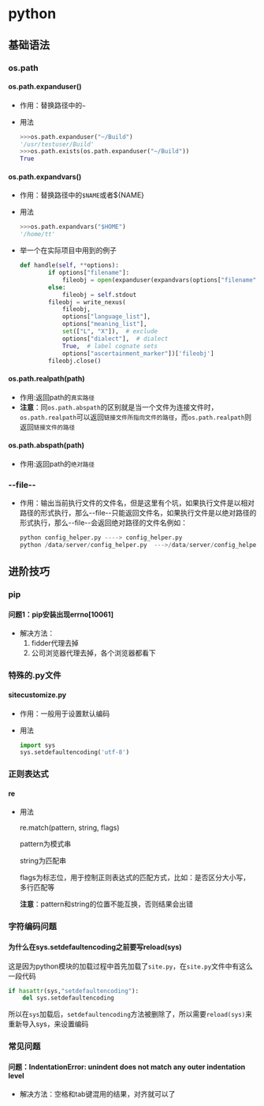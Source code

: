 # python



## 基础语法

### os.path

#### os.path.expanduser()

- 作用：替换路径中的`~`

- 用法

  ```python
  >>>os.path.expanduser("~/Build")
  '/usr/testuser/Build'
  >>>os.path.exists(os.path.expanduser("~/Build"))
  True
  ```

  

#### os.path.expandvars()

- 作用：替换路径中的`$NAME`或者${NAME}

- 用法

  ```python
  >>>os.path.expandvars("$HOME")
  '/home/tt'
  ```

- 举一个在实际项目中用到的例子

  ```python
  def handle(self, **options):
          if options["filename"]:
              fileobj = open(expanduser(expandvars(options["filename"])), "w")
          else:
              fileobj = self.stdout
          fileobj = write_nexus(
              fileobj,
              options["language_list"],
              options["meaning_list"],
              set(["L", "X"]),  # exclude
              options["dialect"],  # dialect
              True,  # label cognate sets
              options["ascertainment_marker"])['fileobj']
          fileobj.close() 
  ```

#### os.path.realpath(path)

- 作用:返回path的`真实路径`
- **注意**：同`os.path.abspath`的区别就是当一个文件为连接文件时，`os.path.realpath`可以返回`链接文件所指向文件的路径`，而`os.path.realpath`则返回`链接文件的路径`

#### os.path.abspath(path)

- 作用:返回path的`绝对路径`

  

###  --file--

- 作用：输出当前执行文件的文件名，但是这里有个坑，如果执行文件是以相对路径的形式执行，那么--file--只能返回文件名，如果执行文件是以绝对路径的形式执行，那么--file--会返回绝对路径的文件名例如：

  ```python
  python config_helper.py ----> config_helper.py
  python /data/server/config_helper.py  --->/data/server/config_helper.py
  ```

  







## 进阶技巧

### pip

#### 问题1：pip安装出现errno[10061]

- 解决方法：
  1. fidder代理去掉
  2. 公司浏览器代理去掉，各个浏览器都看下

### 特殊的.py文件

#### sitecustomize.py

- 作用：一般用于设置默认编码

- 用法

  ```python
  import sys
  sys.setdefaultencoding('utf-8')
  ```

  

### 正则表达式

#### re

- 用法

  re.match(pattern, string, flags)

  pattern为模式串

  string为匹配串

  flags为标志位，用于控制正则表达式的匹配方式，比如：是否区分大小写，多行匹配等

  **注意**：pattern和string的位置不能互换，否则结果会出错

### 字符编码问题

#### 为什么在sys.setdefaultencoding之前要写reload(sys)

这是因为python模块的加载过程中首先加载了`site.py`，在`site.py`文件中有这么一段代码

```python
if hasattr(sys,"setdefaultencoding"):
    del sys.setdefaultencoding
```

所以在`sys`加载后，`setdefaultencoding`方法被删除了，所以需要`reload(sys)`来重新导入sys，来设置编码

### 常见问题

#### 问题：IndentationError: unindent does not match any outer indentation level

- 解决方法：空格和tab键混用的结果，对齐就可以了







